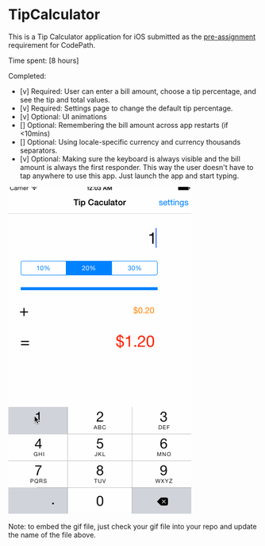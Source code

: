 # TipCalculator

This is a Tip Calculator application for iOS submitted as the [pre-assignment](https://gist.github.com/timothy1ee/7747214) requirement for CodePath.

Time spent: [8 hours]

Completed:

* [v] Required: User can enter a bill amount, choose a tip percentage, and see the tip and total values.
* [v] Required: Settings page to change the default tip percentage.
* [v] Optional: UI animations
* [] Optional: Remembering the bill amount across app restarts (if <10mins)
* [] Optional: Using locale-specific currency and currency thousands separators.
* [v] Optional: Making sure the keyboard is always visible and the bill amount is always the first responder. This way the user doesn't have to tap anywhere to use this app. Just launch the app and start typing.

![Video Walkthrough](calculator.gif)

Note: to embed the gif file, just check your gif file into your repo and update the name of the file above.
